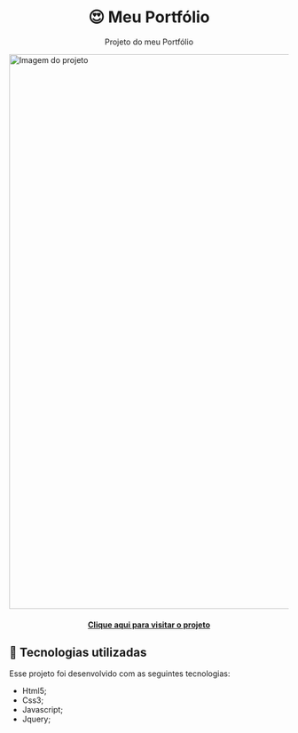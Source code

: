 <h1 align="center">
  😍 Meu Portfólio
</h1>

<p align="center">Projeto do meu Portfólio</p>

<img src="https://github.com/luizeduardodev/portfolio/blob/main/assets/img/resultado-projeto.png" min-width="1000px" max-width="1000px" width="1000px" alt="Imagem do projeto">

<h4 align="center">
  <a href="https://luizeduardodev.netlify.app/">Clique aqui para visitar o projeto</a>
</h4>

## 🚀 Tecnologias utilizadas
Esse projeto foi desenvolvido com as seguintes tecnologias:

- Html5;
- Css3;
- Javascript;
- Jquery;
